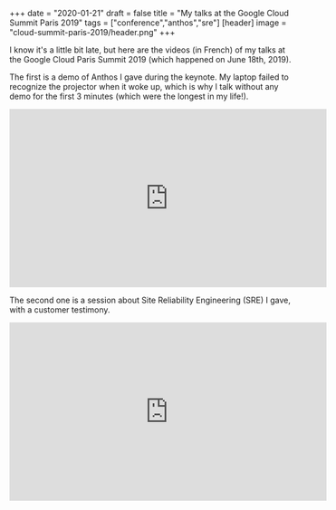 +++
date = "2020-01-21"
draft = false
title = "My talks at the Google Cloud Summit Paris 2019"
tags = ["conference","anthos","sre"]
[header]
image = "cloud-summit-paris-2019/header.png"
+++

I know it's a little bit late, but here are the videos (in French) of my talks at the Google Cloud
Paris Summit 2019 (which happened on June 18th, 2019).

The first is a demo of Anthos I gave during the keynote. My laptop failed to recognize the projector
when it woke up, which is why I talk without any demo for the first 3 minutes (which were the longest in my life!).

<iframe width="560" height="315" src="https://www.youtube.com/embed/2xh_sIbssWU" frameborder="0" allow="accelerometer; autoplay; encrypted-media; gyroscope; picture-in-picture" allowfullscreen></iframe>

The second one is a session about Site Reliability Engineering (SRE) I gave, with a customer testimony.

<iframe width="560" height="315" src="https://www.youtube.com/embed/q4LIxNeFeFA" frameborder="0" allow="accelerometer; autoplay; encrypted-media; gyroscope; picture-in-picture" allowfullscreen></iframe>